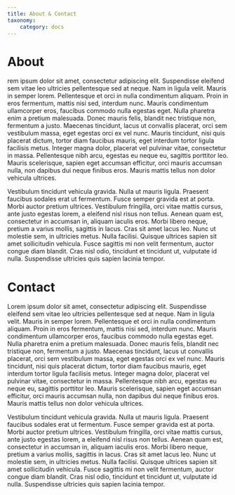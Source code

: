 ```yaml
---
title: About & Contact
taxonomy:
    category: docs
---
```


# About

rem ipsum dolor sit amet, consectetur adipiscing elit. Suspendisse eleifend sem vitae leo ultricies pellentesque sed at neque. Nam in ligula velit. Mauris in semper lorem. Pellentesque et orci in nulla condimentum aliquam. Proin in eros fermentum, mattis nisi sed, interdum nunc. Mauris condimentum ullamcorper eros, faucibus commodo nulla egestas eget. Nulla pharetra enim a pretium malesuada. Donec mauris felis, blandit nec tristique non, fermentum a justo. Maecenas tincidunt, lacus ut convallis placerat, orci sem vestibulum massa, eget egestas orci ex vel nunc. Mauris tincidunt, nisi quis placerat dictum, tortor diam faucibus mauris, eget interdum tortor ligula facilisis metus. Integer magna dolor, placerat vel pulvinar vitae, consectetur in massa. Pellentesque nibh arcu, egestas eu neque eu, sagittis porttitor leo. Mauris scelerisque, sapien eget accumsan efficitur, orci mauris accumsan nulla, non dapibus dui neque finibus eros. Mauris mattis tellus non dolor vehicula ultrices.

Vestibulum tincidunt vehicula gravida. Nulla ut mauris ligula. Praesent faucibus sodales erat ut fermentum. Fusce semper gravida est at porta. Morbi auctor pretium ultrices. Vestibulum fringilla, orci vitae mattis cursus, ante justo egestas lorem, a eleifend nisl risus non tellus. Aenean quam est, consectetur in accumsan in, aliquam iaculis eros. Morbi libero neque, pretium a varius mollis, sagittis in lacus. Cras sit amet lacus leo. Nunc ut molestie sem, in ultricies metus. Nulla facilisi. Quisque ultrices sapien sit amet sollicitudin vehicula. Fusce sagittis mi non velit fermentum, auctor congue diam blandit. Cras nisl odio, tincidunt et tincidunt ut, vulputate id nulla. Suspendisse ultricies quis sapien lacinia tempor.

# Contact

Lorem ipsum dolor sit amet, consectetur adipiscing elit. Suspendisse eleifend sem vitae leo ultricies pellentesque sed at neque. Nam in ligula velit. Mauris in semper lorem. Pellentesque et orci in nulla condimentum aliquam. Proin in eros fermentum, mattis nisi sed, interdum nunc. Mauris condimentum ullamcorper eros, faucibus commodo nulla egestas eget. Nulla pharetra enim a pretium malesuada. Donec mauris felis, blandit nec tristique non, fermentum a justo. Maecenas tincidunt, lacus ut convallis placerat, orci sem vestibulum massa, eget egestas orci ex vel nunc. Mauris tincidunt, nisi quis placerat dictum, tortor diam faucibus mauris, eget interdum tortor ligula facilisis metus. Integer magna dolor, placerat vel pulvinar vitae, consectetur in massa. Pellentesque nibh arcu, egestas eu neque eu, sagittis porttitor leo. Mauris scelerisque, sapien eget accumsan efficitur, orci mauris accumsan nulla, non dapibus dui neque finibus eros. Mauris mattis tellus non dolor vehicula ultrices.

Vestibulum tincidunt vehicula gravida. Nulla ut mauris ligula. Praesent faucibus sodales erat ut fermentum. Fusce semper gravida est at porta. Morbi auctor pretium ultrices. Vestibulum fringilla, orci vitae mattis cursus, ante justo egestas lorem, a eleifend nisl risus non tellus. Aenean quam est, consectetur in accumsan in, aliquam iaculis eros. Morbi libero neque, pretium a varius mollis, sagittis in lacus. Cras sit amet lacus leo. Nunc ut molestie sem, in ultricies metus. Nulla facilisi. Quisque ultrices sapien sit amet sollicitudin vehicula. Fusce sagittis mi non velit fermentum, auctor congue diam blandit. Cras nisl odio, tincidunt et tincidunt ut, vulputate id nulla. Suspendisse ultricies quis sapien lacinia tempor.
